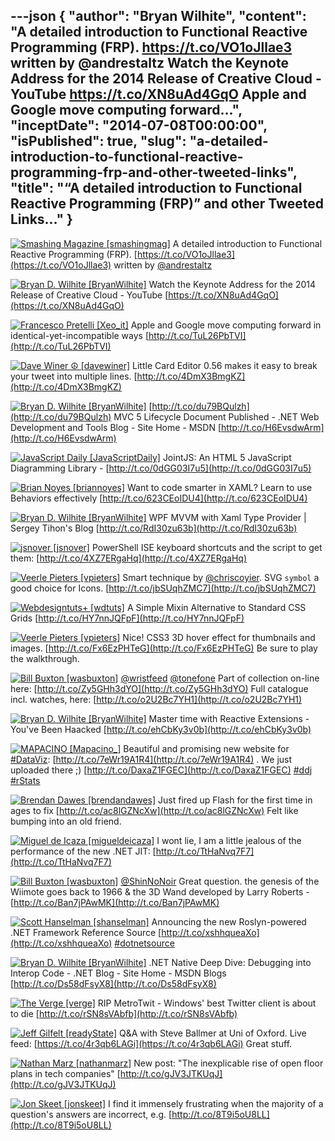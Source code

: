 ---json
{
  "author": "Bryan Wilhite",
  "content": "A detailed introduction to Functional Reactive Programming (FRP). https://t.co/VO1oJllae3 written by @andrestaltz  Watch the Keynote Address for the 2014 Release of Creative Cloud - YouTube https://t.co/XN8uAd4GqO  Apple and Google move computing forward...",
  "inceptDate": "2014-07-08T00:00:00",
  "isPublished": true,
  "slug": "a-detailed-introduction-to-functional-reactive-programming-frp-and-other-tweeted-links",
  "title": "“A detailed introduction to Functional Reactive Programming (FRP)” and other Tweeted Links…"
}
---

[<img alt="Smashing Magazine [smashingmag]" src="https://songhay.blob.core.windows.net/shared-social-twitter/smashingmag.png">](http://t.co/GWd3gP4kCk "Smashing Magazine [smashingmag]") <span>A detailed introduction to Functional Reactive Programming (FRP). [https://t.co/VO1oJllae3](https://t.co/VO1oJllae3) written by [@andrestaltz](http://twitter.com/andrestaltz)</span>

[<img alt="Bryan D. Wilhite [BryanWilhite]" src="https://songhay.blob.core.windows.net/shared-social-twitter/BryanWilhite.jpeg">](http://t.co/UNdqV0Z1zz "Bryan D. Wilhite [BryanWilhite]") <span>Watch the Keynote Address for the 2014 Release of Creative Cloud - YouTube [https://t.co/XN8uAd4GqO](https://t.co/XN8uAd4GqO)</span>

[<img alt="Francesco Pretelli [Xeo_it]" src="https://songhay.blob.core.windows.net/shared-social-twitter/Xeo_it.png">](http://t.co/NvTeC1tcUJ "Francesco Pretelli [Xeo_it]") <span>Apple and Google move computing forward in identical-yet-incompatible ways [http://t.co/TuL26PbTVI](http://t.co/TuL26PbTVI)</span>

[<img alt="Dave Winer ☮ [davewiner]" src="https://songhay.blob.core.windows.net/shared-social-twitter/davewiner.jpeg">](http://t.co/fuxogiHMsn "Dave Winer ☮ [davewiner]") <span>Little Card Editor 0.56 makes it easy to break your tweet into multiple lines. [http://t.co/4DmX3BmgKZ](http://t.co/4DmX3BmgKZ)</span>

[<img alt="Bryan D. Wilhite [BryanWilhite]" src="https://songhay.blob.core.windows.net/shared-social-twitter/BryanWilhite.jpeg">](http://t.co/UNdqV0Z1zz "Bryan D. Wilhite [BryanWilhite]") <span>[http://t.co/du79BQulzh](http://t.co/du79BQulzh) MVC 5 Lifecycle Document Published - .NET Web Development and Tools Blog - Site Home - MSDN [http://t.co/H6EvsdwArm](http://t.co/H6EvsdwArm)</span>

[<img alt="JavaScript Daily [JavaScriptDaily]" src="https://songhay.blob.core.windows.net/shared-social-twitter/JavaScriptDaily.png">](http://t.co/56rEexiC7n "JavaScript Daily [JavaScriptDaily]") <span>JointJS: An HTML 5 JavaScript Diagramming Library - [http://t.co/0dGG03I7u5](http://t.co/0dGG03I7u5)</span>

[<img alt="Brian Noyes [briannoyes]" src="https://songhay.blob.core.windows.net/shared-social-twitter/briannoyes.jpeg">](http://t.co/QzSU72oAoB "Brian Noyes [briannoyes]") <span>Want to code smarter in XAML? Learn to use Behaviors effectively [http://t.co/623CEoIDU4](http://t.co/623CEoIDU4)</span>

[<img alt="Bryan D. Wilhite [BryanWilhite]" src="https://songhay.blob.core.windows.net/shared-social-twitter/BryanWilhite.jpeg">](http://t.co/UNdqV0Z1zz "Bryan D. Wilhite [BryanWilhite]") <span>WPF MVVM with Xaml Type Provider | Sergey Tihon's Blog [http://t.co/RdI30zu63b](http://t.co/RdI30zu63b)</span>

[<img alt="jsnover [jsnover]" src="https://songhay.blob.core.windows.net/shared-social-twitter/jsnover.jpg">](http://t.co/MVfVwzuqm2 "jsnover [jsnover]") <span>PowerShell ISE keyboard shortcuts and the script to get them: [http://t.co/4XZ7ERgaHq](http://t.co/4XZ7ERgaHq)</span>

[<img alt="Veerle Pieters [vpieters]" src="https://songhay.blob.core.windows.net/shared-social-twitter/vpieters.png">](http://t.co/A4ZEwCEPEs "Veerle Pieters [vpieters]") <span>Smart technique by [@chriscoyier](http://twitter.com/chriscoyier). SVG `symbol` a good choice for Icons. [http://t.co/jbSUqhZMC7](http://t.co/jbSUqhZMC7)</span>

[<img alt="Webdesigntuts+ [wdtuts]" src="https://songhay.blob.core.windows.net/shared-social-twitter/wdtuts.png">](http://t.co/epgGUM1B1E "Webdesigntuts+ [wdtuts]") <span>A Simple Mixin Alternative to Standard CSS Grids [http://t.co/HY7nnJQFpF](http://t.co/HY7nnJQFpF)</span>

[<img alt="Veerle Pieters [vpieters]" src="https://songhay.blob.core.windows.net/shared-social-twitter/vpieters.png">](http://t.co/A4ZEwCEPEs "Veerle Pieters [vpieters]") <span>Nice! CSS3 3D hover effect for thumbnails and images. [http://t.co/Fx6EzPHTeG](http://t.co/Fx6EzPHTeG) Be sure to play the walkthrough.</span>

[<img alt="Bill Buxton [wasbuxton]" src="https://songhay.blob.core.windows.net/shared-social-twitter/wasbuxton.jpg">](http://t.co/GIaT5EqCkM "Bill Buxton [wasbuxton]") <span>[@wristfeed](http://twitter.com/wristfeed) [@tonefone](http://twitter.com/tonefone) Part of collection on-line here: [http://t.co/Zy5GHh3dYO](http://t.co/Zy5GHh3dYO) Full catalogue incl. watches, here: [http://t.co/o2U2Bc7YH1](http://t.co/o2U2Bc7YH1)</span>

[<img alt="Bryan D. Wilhite [BryanWilhite]" src="https://songhay.blob.core.windows.net/shared-social-twitter/BryanWilhite.jpeg">](http://t.co/UNdqV0Z1zz "Bryan D. Wilhite [BryanWilhite]") <span>Master time with Reactive Extensions - You've Been Haacked [http://t.co/ehCbKy3v0b](http://t.co/ehCbKy3v0b)</span>

[<img alt="MAPACINO [Mapacino_]" src="https://songhay.blob.core.windows.net/shared-social-twitter/Mapacino_.png">](http://t.co/wbkarOMscR "MAPACINO [Mapacino_]") <span>Beautiful and promising new website for [#DataViz](http://search.twitter.com/search?q=%23DataViz): [http://t.co/7eWr19A1R4](http://t.co/7eWr19A1R4) . We just uploaded there ;) [http://t.co/DaxaZ1FGEC](http://t.co/DaxaZ1FGEC) [#ddj](http://search.twitter.com/search?q=%23ddj) [#rStats](http://search.twitter.com/search?q=%23rStats)</span>

[<img alt="Brendan Dawes [brendandawes]" src="https://songhay.blob.core.windows.net/shared-social-twitter/brendandawes.jpeg">](http://t.co/NyXux5gg4N "Brendan Dawes [brendandawes]") <span>Just fired up Flash for the first time in ages to fix [http://t.co/ac8lGZNcXw](http://t.co/ac8lGZNcXw) Felt like bumping into an old friend.</span>

[<img alt="Miguel de Icaza [migueldeicaza]" src="https://songhay.blob.core.windows.net/shared-social-twitter/migueldeicaza.png">](http://t.co/NrWutH4j9m "Miguel de Icaza [migueldeicaza]") <span>I wont lie, I am a little jealous of the performance of the new .NET JIT: [http://t.co/TtHaNvq7F7](http://t.co/TtHaNvq7F7)</span>

[<img alt="Bill Buxton [wasbuxton]" src="https://songhay.blob.core.windows.net/shared-social-twitter/wasbuxton.jpg">](http://t.co/GIaT5EqCkM "Bill Buxton [wasbuxton]") <span>[@ShinNoNoir](http://twitter.com/ShinNoNoir) Great question. the genesis of the Wiimote goes back to 1966 &amp; the 3D Wand developed by Larry Roberts - [http://t.co/Ban7jPAwMK](http://t.co/Ban7jPAwMK)</span>

[<img alt="Scott Hanselman [shanselman]" src="https://songhay.blob.core.windows.net/shared-social-twitter/shanselman.jpeg">](http://t.co/YA3jkLZNsD "Scott Hanselman [shanselman]") <span>Announcing the new Roslyn-powered .NET Framework Reference Source [http://t.co/xshhqueaXo](http://t.co/xshhqueaXo) [#dotnetsource](http://search.twitter.com/search?q=%23dotnetsource)</span>

[<img alt="Bryan D. Wilhite [BryanWilhite]" src="https://songhay.blob.core.windows.net/shared-social-twitter/BryanWilhite.jpeg">](http://t.co/UNdqV0Z1zz "Bryan D. Wilhite [BryanWilhite]") <span>.NET Native Deep Dive: Debugging into Interop Code - .NET Blog - Site Home - MSDN Blogs [http://t.co/Ds58dFsyX8](http://t.co/Ds58dFsyX8)</span>

[<img alt="The Verge [verge]" src="https://songhay.blob.core.windows.net/shared-social-twitter/verge.png">](http://t.co/W2SFxIGhA4 "The Verge [verge]") <span>RIP MetroTwit - Windows' best Twitter client is about to die [http://t.co/rSN8sVAbfb](http://t.co/rSN8sVAbfb)</span>

[<img alt="Jeff Gilfelt [readyState]" src="https://songhay.blob.core.windows.net/shared-social-twitter/readyState.jpeg">](https://t.co/NI9rsfudkX "Jeff Gilfelt [readyState]") <span>Q&amp;A with Steve Ballmer at Uni of Oxford. Live feed: [https://t.co/4r3qb6LAGi](https://t.co/4r3qb6LAGi) Great stuff.</span>

[<img alt="Nathan Marz [nathanmarz]" src="https://songhay.blob.core.windows.net/shared-social-twitter/nathanmarz.jpeg">](http://t.co/fDsdfjraED "Nathan Marz [nathanmarz]") <span>New post: "The inexplicable rise of open floor plans in tech companies" [http://t.co/gJV3JTKUqJ](http://t.co/gJV3JTKUqJ)</span>

[<img alt="Jon Skeet [jonskeet]" src="https://songhay.blob.core.windows.net/shared-social-twitter/jonskeet.jpg">](http://t.co/87hG0owFaP "Jon Skeet [jonskeet]") <span>I find it immensely frustrating when the majority of a question's answers are incorrect, e.g. [http://t.co/8T9i5oU8LL](http://t.co/8T9i5oU8LL)</span>
